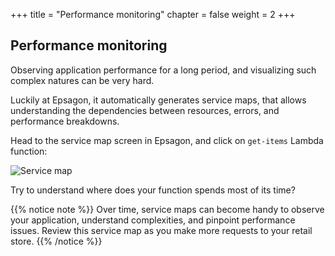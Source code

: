 +++
title = "Performance monitoring"
chapter = false
weight = 2
+++

## Performance monitoring

Observing application performance for a long period, and visualizing such complex natures can be very hard.

Luckily at Epsagon, it automatically generates service maps, that allows understanding the dependencies between resources, errors, and performance breakdowns.

Head to the service map screen in Epsagon, and click on `get-items` Lambda function:

![Service map](/images/monitoring/service_map.png)

Try to understand where does your function spends most of its time?

{{% notice note %}}
Over time, service maps can become handy to observe your application, understand complexities, and pinpoint performance issues. Review this service map as you make more requests to your retail store.
{{% /notice %}}
